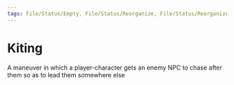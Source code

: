 ```yaml
---
tags: File/Status/Empty, File/Status/Reorganize, File/Status/Reorganize, File/Status/Recategorize, File/Status/Summarize, File/Status/Structuralize
---
```


# Kiting

A maneuver in which a player-character gets an enemy NPC to chase after them so as to lead them somewhere else



